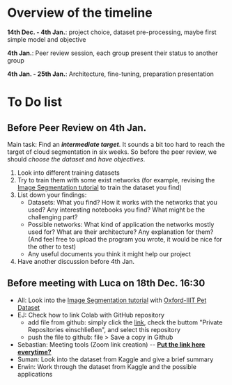 # Overview of the timeline

**14th Dec. - 4th Jan.**: project choice, dataset pre-processing, maybe first simple model and objective

**4th Jan.**: Peer review session, each group present their status to another group

**4th Jan. - 25th Jan.**: Architecture, fine-tuning, preparation presentation

# To Do list
## Before Peer Review on 4th Jan. 
Main task: 
Find an **_intermediate target_**. It sounds a bit too hard to reach the target of cloud segmentation in six weeks.
So before the peer review, we should _choose the dataset_ and _have objectives_.

1. Look into different training datasets
2. Try to train them with some exist networks (for example, revising the [Image Segmentation tutorial](https://www.tensorflow.org/tutorials/images/segmentation) to train the dataset you find) 
3. List down your findings:
    - Datasets: What you find? How it works with the networks that you used? Any interesting notebooks you find? What might be the challenging part?
    - Possible networks: What kind of application the networks mostly used for? What are their architecture? Any explanation for them? (And feel free to upload the program you wrote, it would be nice for the other to test)
    - Any useful documents you think it might help our project
4. Have another discussion before 4th Jan.


## Before meeting with Luca on 18th Dec. 16:30
- All: Look into the [Image Segmentation tutorial](https://www.tensorflow.org/tutorials/images/segmentation) with [Oxford-IIIT Pet Dataset](https://www.robots.ox.ac.uk/~vgg/data/pets/) 
- EJ: Check how to link Colab with GitHub repository 
     * add file from github: simply click the [link](http://colab.research.google.com/github), check the buttom "Private Repositories einschließen", and select this repository
     * push the file to github: file > Save a copy in Github
- Sebastian: Meeting tools (Zoom link creation) -- **[Put the link here everytime?](https://us05web.zoom.us/j/81062250132?pwd=b3Nqc1A3aE9idkJGY2R6NHZHQWhUZz09)**
- Suman: Look into the dataset from Kaggle and give a brief summary
- Erwin: Work through the dataset from Kaggle and the possible applications
